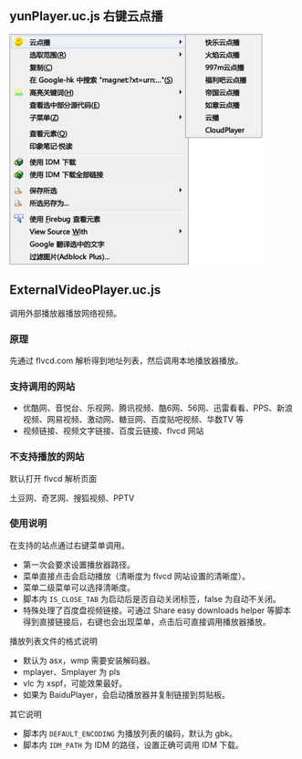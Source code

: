 ## yunPlayer.uc.js 右键云点播

![云点播.png](云点播.png)

## ExternalVideoPlayer.uc.js

调用外部播放器播放网络视频。

### 原理

先通过 flvcd.com 解析得到地址列表，然后调用本地播放器播放。

### 支持调用的网站

 - 优酷网、音悦台、乐视网、腾讯视频、酷6网、56网、迅雷看看、PPS、新浪视频、网易视频、激动网、糖豆网、百度贴吧视频、华数TV 等
 - 视频链接、视频文字链接、百度云链接、flvcd 网站

### 不支持播放的网站

默认打开 flvcd 解析页面

土豆网、奇艺网、搜狐视频、PPTV

### 使用说明

在支持的站点通过右键菜单调用。

- 第一次会要求设置播放器路径。
- 菜单直接点击会启动播放（清晰度为 flvcd 网站设置的清晰度）。
- 菜单二级菜单可以选择清晰度。
- 脚本内 `IS_CLOSE_TAB` 为启动后是否自动关闭标签，false 为自动不关闭。
- 特殊处理了百度盘视频链接。可通过 Share easy downloads helper 等脚本得到直接链接后，右键也会出现菜单，点击后可直接调用播放器播放。

播放列表文件的格式说明

 - 默认为 asx，wmp 需要安装解码器。
 - mplayer、Smplayer 为 pls
 - vlc 为 xspf，可能效果最好。
 - 如果为 BaiduPlayer，会启动播放器并复制链接到剪贴板。

其它说明

 - 脚本内 `DEFAULT_ENCODING` 为播放列表的编码，默认为 gbk。
 - 脚本内 `IDM_PATH` 为 IDM 的路径，设置正确可调用 IDM 下载。
